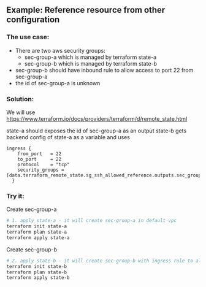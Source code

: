 ## Example: Reference resource from other configuration

### The use case:
- There are two aws security groups:
  - sec-group-a which is managed by terraform state-a
  - sec-group-b which is managed by terraform state-b
- sec-group-b should have inbound rule to allow access to port 22 from sec-group-a
- the id of sec-group-a is unknown

### Solution:
We will use 
https://www.terraform.io/docs/providers/terraform/d/remote_state.html

state-a should exposes the id of sec-group-a as an output
state-b gets backend config of state-a as a variable and uses 

```
ingress {
    from_port   = 22
    to_port     = 22
    protocol    = "tcp"
    security_groups = [data.terraform_remote_state.sg_ssh_allowed_reference.outputs.sec_group_id]
  }
```

### Try it:

Create sec-group-a
```bash
# 1. apply state-a - it will create sec-group-a in default vpc
terraform init state-a
terraform plan state-a
terraform apply state-a
```

Create sec-group-b
```bash
# 2. apply state-b - it will create sec-group-b with ingress rule to allow port-22 from sec-group-a
terraform init state-b
terraform plan state-b
terraform apply state-b
```




